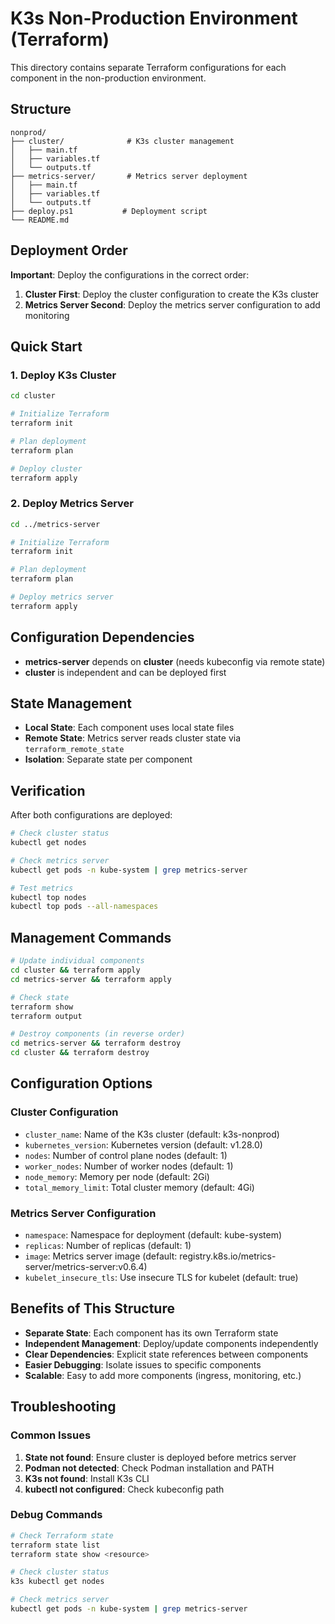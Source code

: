 # K3s Non-Production Environment (Terraform)

This directory contains separate Terraform configurations for each component in the non-production environment.

## Structure

```
nonprod/
├── cluster/              # K3s cluster management
│   ├── main.tf
│   ├── variables.tf
│   └── outputs.tf
├── metrics-server/       # Metrics server deployment
│   ├── main.tf
│   ├── variables.tf
│   └── outputs.tf
├── deploy.ps1           # Deployment script
└── README.md
```

## Deployment Order

**Important**: Deploy the configurations in the correct order:

1. **Cluster First**: Deploy the cluster configuration to create the K3s cluster
2. **Metrics Server Second**: Deploy the metrics server configuration to add monitoring

## Quick Start

### 1. Deploy K3s Cluster

```bash
cd cluster

# Initialize Terraform
terraform init

# Plan deployment
terraform plan

# Deploy cluster
terraform apply
```

### 2. Deploy Metrics Server

```bash
cd ../metrics-server

# Initialize Terraform
terraform init

# Plan deployment
terraform plan

# Deploy metrics server
terraform apply
```

## Configuration Dependencies

- **metrics-server** depends on **cluster** (needs kubeconfig via remote state)
- **cluster** is independent and can be deployed first

## State Management

- **Local State**: Each component uses local state files
- **Remote State**: Metrics server reads cluster state via `terraform_remote_state`
- **Isolation**: Separate state per component

## Verification

After both configurations are deployed:

```bash
# Check cluster status
kubectl get nodes

# Check metrics server
kubectl get pods -n kube-system | grep metrics-server

# Test metrics
kubectl top nodes
kubectl top pods --all-namespaces
```

## Management Commands

```bash
# Update individual components
cd cluster && terraform apply
cd metrics-server && terraform apply

# Check state
terraform show
terraform output

# Destroy components (in reverse order)
cd metrics-server && terraform destroy
cd cluster && terraform destroy
```

## Configuration Options

### Cluster Configuration

- `cluster_name`: Name of the K3s cluster (default: k3s-nonprod)
- `kubernetes_version`: Kubernetes version (default: v1.28.0)
- `nodes`: Number of control plane nodes (default: 1)
- `worker_nodes`: Number of worker nodes (default: 1)
- `node_memory`: Memory per node (default: 2Gi)
- `total_memory_limit`: Total cluster memory (default: 4Gi)

### Metrics Server Configuration

- `namespace`: Namespace for deployment (default: kube-system)
- `replicas`: Number of replicas (default: 1)
- `image`: Metrics server image (default: registry.k8s.io/metrics-server/metrics-server:v0.6.4)
- `kubelet_insecure_tls`: Use insecure TLS for kubelet (default: true)

## Benefits of This Structure

- **Separate State**: Each component has its own Terraform state
- **Independent Management**: Deploy/update components independently
- **Clear Dependencies**: Explicit state references between components
- **Easier Debugging**: Isolate issues to specific components
- **Scalable**: Easy to add more components (ingress, monitoring, etc.)

## Troubleshooting

### Common Issues

1. **State not found**: Ensure cluster is deployed before metrics server
2. **Podman not detected**: Check Podman installation and PATH
3. **K3s not found**: Install K3s CLI
4. **kubectl not configured**: Check kubeconfig path

### Debug Commands

```bash
# Check Terraform state
terraform state list
terraform state show <resource>

# Check cluster status
k3s kubectl get nodes

# Check metrics server
kubectl get pods -n kube-system | grep metrics-server
```
